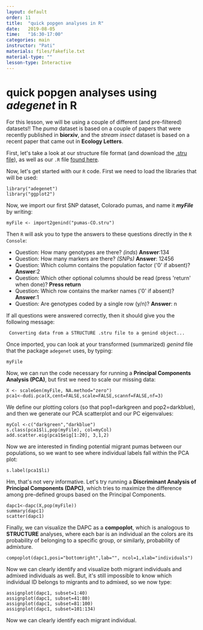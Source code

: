 ```yaml
---
layout: default
order: 11
title:  "quick popgen analyses in R"
date:   2019-08-05
time:   "16:30-17:00"
categories: main
instructor: "Pati"
materials: files/fakefile.txt
material-type: ""
lesson-type: Interactive
---
```


quick popgen analyses using *adegenet* in R
===


For this lesson, we will be using a couple of different (and pre-filtered) datasets!!  The *puma* dataset is based on a couple of papers that were recently published in **biorxiv**, and the *stream insect* dataset is based on a recent paper that came out in **Ecology Letters**. 

First, let's take a look at our structure file format (and download the [.stru file](https://raw.githubusercontent.com/rdtarvin/IBS2019_Genomics-of-Biodiversity/master/files/pumas-CO.stru)), as well as our `.R` file [found here](https://raw.githubusercontent.com/rdtarvin/IBS2019_Genomics-of-Biodiversity/master/files/adegenet-new.R).  


Now, let's get started with our `R` code. First we need to load the libraries that will be used: 

	library("adegenet")
	library("ggplot2")


Now, we import our first SNP dataset, Colorado pumas, and name it ***myFile*** by writing:

	myFile <- import2genind("pumas-CO.stru")
	
Then `R` will ask you to type the answers to these questions directly in the `R Console`:  

- Question: How many genotypes are there? *(inds*) **Answer**:134 
- Question: How many markers are there? *(SNPs)* **Answer**: 12456
- Question: Which column contains the population factor ('0' if absent)? **Answer**:2
- Question: Which other optional columns should be read (press 'return' when done)? **Press return**
- Question: Which row contains the marker names ('0' if absent)? **Answer**:1
- Question: Are genotypes coded by a single row (y/n)? **Answer**: n

If all questions were answered correctly, then it should give you the following message: 

	 Converting data from a STRUCTURE .stru file to a genind object... 
	 
Once imported, you can look at your transformed (summarized) *genind* file that the package `adegenet` uses, by typing: 

	myFile

Now, we can run the code necessary for running a **Principal Components Analysis (PCA)**, but first we need to scale our missing data:

	X <- scaleGen(myFile, NA.method="zero")
	pca1<-dudi.pca(X,cent=FALSE,scale=FALSE,scannf=FALSE,nf=3)
	
We define our plotting colors (so that pop1=darkgreen and pop2=darkblue), and then we generate our PCA scatterplot and our PC eigenvalues:

	myCol <-c("darkgreen","darkblue")
	s.class(pca1$li,pop(myFile), col=myCol)
	add.scatter.eig(pca1$eig[1:20], 3,1,2)
	
Now we are interested in finding potential migrant pumas between our populations, so we want to see where individual labels fall within the PCA plot:
	
	s.label(pca1$li)
	
Hm, that's not very informative. Let's try running a **Discriminant Analysis of Principal Components (DAPC)**, which tries to maximize the difference among pre-defined groups based on the Principal Components. 

	dapc1<-dapc(X,pop(myFile))
	summary(dapc1)
	scatter(dapc1)

	
Finally, we can visualize the DAPC as a **compoplot**, which is analogous to **STRUCTURE** analyses, where each bar is an individual an the colors are its probability of belonging to a specific group, or similarly, probability of admixture. 

	compoplot(dapc1,posi="bottomright",lab="", ncol=1,xlab="individuals") 
	
Now we can clearly identify and visualize both migrant individuals and admixed individuals as well. But, it's still impossible to know which individual ID belongs to migrants and to admixed, so we now type:
	
	assignplot(dapc1, subset=1:40)		
	assignplot(dapc1, subset=41:80)
	assignplot(dapc1, subset=81:100)
	assignplot(dapc1, subset=101:134)

Now we can clearly identify each migrant individual. 